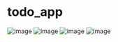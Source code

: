 # todo_app

![image](https://github.com/riyad671/todo_app/assets/102893295/69bc462a-1a62-42dd-b8e2-404944d7144b)
![image](https://github.com/riyad671/todo_app/assets/102893295/4d4fd422-84f3-4423-abab-932f737e5c7a)
![image](https://github.com/riyad671/todo_app/assets/102893295/dc17bbc7-8e78-412a-8ac7-ea206cc7a0eb)
![image](https://github.com/riyad671/todo_app/assets/102893295/e5d4eebf-1ea7-4a13-919f-1035f1d87d86)

